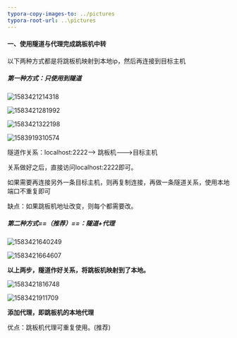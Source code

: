 ```yaml
---
typora-copy-images-to: ../pictures
typora-root-url: ..\pictures
---
```


#### 一、使用隧道与代理完成跳板机中转

以下两种方式都是将跳板机映射到本地ip，然后再连接到目标主机

##### 第一种方式：只使用到隧道

![1583421214318](/1583421214318.png)

![1583421281992](/1583421281992.png)

![1583421322198](/1583421322198.png)

![1583919310574](/1583919310574.png)



隧道作关系：localhost:2222--> 跳板机--->目标主机

关系做好之后，直接访问localhost:2222即可。

如果需要再连接另外一条目标主机，则再复制连接，再做一条隧道关系，使用本地端口不重复即可

缺点：如果跳板机地址改变，则每个都需要改。



##### 第二种方式==（推荐）==：隧道+代理

![1583421640249](/1583421640249.png)



![1583421664607](/1583421664607.png)



**以上两步，隧道作好关系，将跳板机映射到了本地。**



![1583421816748](/1583421816748.png)



![1583421911709](/1583421911709.png)



**添加代理，即跳板机的本地代理**

优点：跳板机代理可重复使用。(推荐)